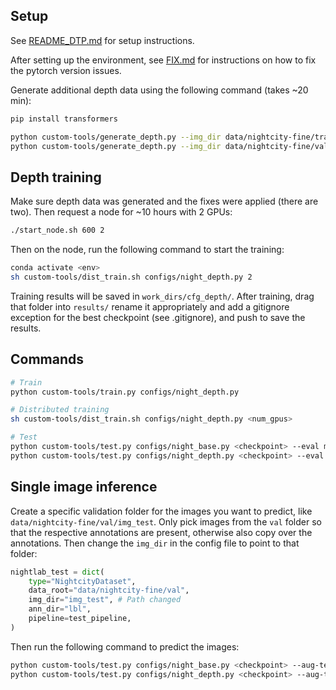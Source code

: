 ## Setup
See [README_DTP.md](README_DTP.md) for setup instructions.

After setting up the environment, see [FIX.md](FIX.md) for instructions on how to fix the pytorch version issues.

Generate additional depth data using the following command (takes ~20 min):
```bash
pip install transformers

python custom-tools/generate_depth.py --img_dir data/nightcity-fine/train/img --depth_dir data/nightcity-fine/train/depth
python custom-tools/generate_depth.py --img_dir data/nightcity-fine/val/img --depth_dir data/nightcity-fine/val/depth
```

## Depth training
Make sure depth data was generated and the fixes were applied (there are two). Then request a node for ~10 hours with 2 GPUs:
```bash
./start_node.sh 600 2
```
Then on the node, run the following command to start the training:
```bash
conda activate <env>
sh custom-tools/dist_train.sh configs/night_depth.py 2
```

Training results will be saved in `work_dirs/cfg_depth/`. After training, drag that folder into `results/` rename it appropriately and add a gitignore exception for the best checkpoint (see .gitignore), and push to save the results.

## Commands
```bash
# Train
python custom-tools/train.py configs/night_depth.py

# Distributed training
sh custom-tools/dist_train.sh configs/night_depth.py <num_gpus>

# Test
python custom-tools/test.py configs/night_base.py <checkpoint> --eval mIoU --aug-test
python custom-tools/test.py configs/night_depth.py <checkpoint> --eval mIoU --aug-test --using-depth # Add --using-depth for depth
```

## Single image inference
Create a specific validation folder for the images you want to predict, like `data/nightcity-fine/val/img_test`. Only pick images from the `val` folder so that the respective annotations are present, otherwise also copy over the annotations. Then change the `img_dir` in the config file to point to that folder:
```python
nightlab_test = dict(
    type="NightcityDataset",
    data_root="data/nightcity-fine/val",
    img_dir="img_test", # Path changed
    ann_dir="lbl",
    pipeline=test_pipeline,
)
```
Then run the following command to predict the images:
```bash
python custom-tools/test.py configs/night_base.py <checkpoint> --aug-test --show-dir <output_dir>
python custom-tools/test.py configs/night_depth.py <checkpoint> --aug-test --show-dir <output_dir> --using-depth # Add --using-depth for depth
```